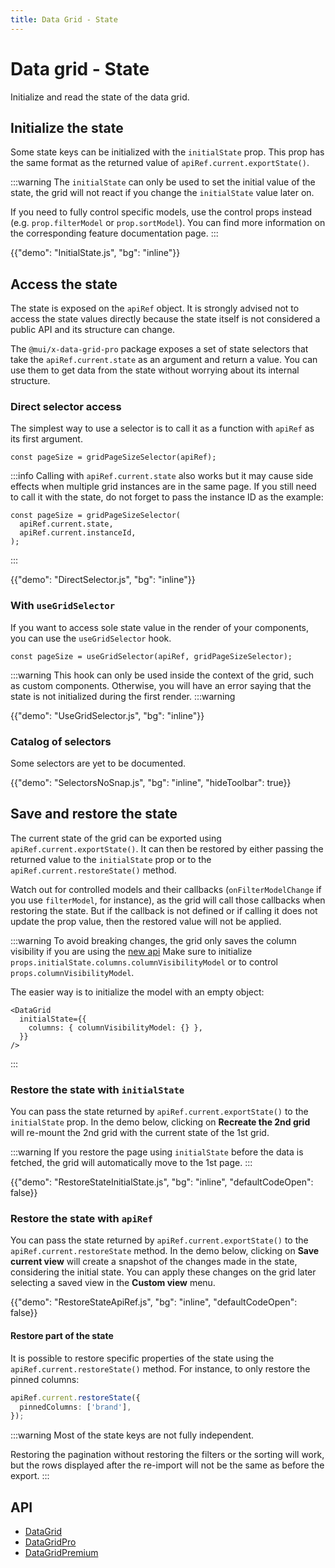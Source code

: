```yaml
---
title: Data Grid - State
---
```


# Data grid - State

<p class="description">Initialize and read the state of the data grid.</p>

## Initialize the state

Some state keys can be initialized with the `initialState` prop.
This prop has the same format as the returned value of `apiRef.current.exportState()`.

:::warning
The `initialState` can only be used to set the initial value of the state, the grid will not react if you change the `initialState` value later on.

If you need to fully control specific models, use the control props instead (e.g. `prop.filterModel` or `prop.sortModel`).
You can find more information on the corresponding feature documentation page.
:::

{{"demo": "InitialState.js", "bg": "inline"}}

## Access the state [<span class="plan-pro"></span>](https://mui.com/store/items/mui-x-pro/)

The state is exposed on the `apiRef` object.
It is strongly advised not to access the state values directly because the state itself is not considered a public API and its structure can change.

The `@mui/x-data-grid-pro` package exposes a set of state selectors that take the `apiRef.current.state` as an argument and return a value.
You can use them to get data from the state without worrying about its internal structure.

### Direct selector access

The simplest way to use a selector is to call it as a function with `apiRef` as its first argument.

```tsx
const pageSize = gridPageSizeSelector(apiRef);
```

:::info
Calling with `apiRef.current.state` also works but it may cause side effects when multiple grid instances are in the same page.
If you still need to call it with the state, do not forget to pass the instance ID as the example:

```tsx
const pageSize = gridPageSizeSelector(
  apiRef.current.state,
  apiRef.current.instanceId,
);
```

:::

{{"demo": "DirectSelector.js", "bg": "inline"}}

### With `useGridSelector`

If you want to access sole state value in the render of your components, you can use the `useGridSelector` hook.

```tsx
const pageSize = useGridSelector(apiRef, gridPageSizeSelector);
```

:::warning
This hook can only be used inside the context of the grid, such as custom components.
Otherwise, you will have an error saying that the state is not initialized during the first render.
:::warning

{{"demo": "UseGridSelector.js", "bg": "inline"}}

### Catalog of selectors

Some selectors are yet to be documented.

{{"demo": "SelectorsNoSnap.js", "bg": "inline", "hideToolbar": true}}

## Save and restore the state

The current state of the grid can be exported using `apiRef.current.exportState()`.
It can then be restored by either passing the returned value to the `initialState` prop or to the `apiRef.current.restoreState()` method.

Watch out for controlled models and their callbacks (`onFilterModelChange` if you use `filterModel`, for instance), as the grid will call those callbacks when restoring the state.
But if the callback is not defined or if calling it does not update the prop value, then the restored value will not be applied.

:::warning
To avoid breaking changes, the grid only saves the column visibility if you are using the [new api](/x/react-data-grid/column-visibility/#initialize-the-visible-columns)
Make sure to initialize `props.initialState.columns.columnVisibilityModel` or to control `props.columnVisibilityModel`.

The easier way is to initialize the model with an empty object:

```tsx
<DataGrid
  initialState={{
    columns: { columnVisibilityModel: {} },
  }}
/>
```

:::

### Restore the state with `initialState`

You can pass the state returned by `apiRef.current.exportState()` to the `initialState` prop.
In the demo below, clicking on **Recreate the 2nd grid** will re-mount the 2nd grid with the current state of the 1st grid.

:::warning
If you restore the page using `initialState` before the data is fetched, the grid will automatically move to the 1st page.
:::

{{"demo": "RestoreStateInitialState.js", "bg": "inline", "defaultCodeOpen": false}}

### Restore the state with `apiRef` [<span class="plan-pro"></span>](https://mui.com/store/items/mui-x-pro/)

You can pass the state returned by `apiRef.current.exportState()` to the `apiRef.current.restoreState` method.
In the demo below, clicking on **Save current view** will create a snapshot of the changes made in the state, considering the initial state.
You can apply these changes on the grid later selecting a saved view in the **Custom view** menu.

{{"demo": "RestoreStateApiRef.js", "bg": "inline", "defaultCodeOpen": false}}

#### Restore part of the state

It is possible to restore specific properties of the state using the `apiRef.current.restoreState()` method.
For instance, to only restore the pinned columns:

```ts
apiRef.current.restoreState({
  pinnedColumns: ['brand'],
});
```

:::warning
Most of the state keys are not fully independent.

Restoring the pagination without restoring the filters or the sorting will work, but the rows displayed after the re-import will not be the same as before the export.
:::

## API

- [DataGrid](/x/api/data-grid/data-grid/)
- [DataGridPro](/x/api/data-grid/data-grid-pro/)
- [DataGridPremium](/x/api/data-grid/data-grid-premium/)
